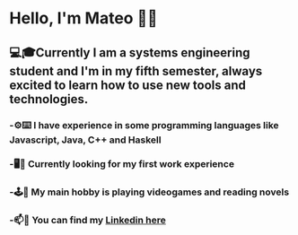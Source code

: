 # Hello, I'm Mateo 👋😀

## 💻🎓Currently I am a systems engineering student and I'm in my fifth semester, always excited to learn how to use new tools and technologies.

### -⚙️⌨️ I have experience in some programming languages like Javascript, Java, C++ and Haskell
### -🖥️📄 Currently looking for my first work experience
### -🕹️📖 My main hobby is playing videogames and reading novels
### -📫🔎 You can find my [Linkedin here](https://www.linkedin.com/in/mateomu%C3%B1iz/)
